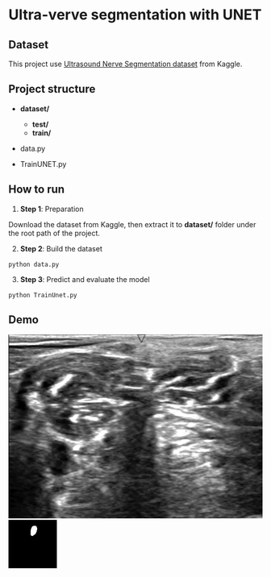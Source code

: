 # Ultra-verve segmentation with UNET

## Dataset
This project use [Ultrasound Nerve Segmentation dataset](https://www.kaggle.com/c/ultrasound-nerve-segmentation) from Kaggle.

## Project structure

* __dataset/__
    - __test/__
    - __train/__

* data.py
* TrainUNET.py

## How to run

1. __Step 1__: Preparation

Download the dataset from Kaggle, then extract it to __dataset/__ folder under the root path of the project.

2. __Step 2__: Build the dataset

```
python data.py
```

3. __Step 3__: Predict and evaluate the model

```
python TrainUnet.py
```

## Demo 
![Sample](sample.tif) ![Sample segmented using UNET](sample_pred.png)


